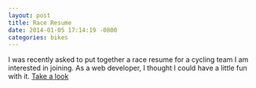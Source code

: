 ```yaml
---
layout: post
title: Race Resume
date: 2014-01-05 17:14:19 -0800
categories: bikes
---
```


I was recently asked to put together a race resume for a cycling team I am
interested in joining. As a web developer, I thought I could have a little
fun with it. [Take a look](http://toxiccode.com/misc/raceresume)
